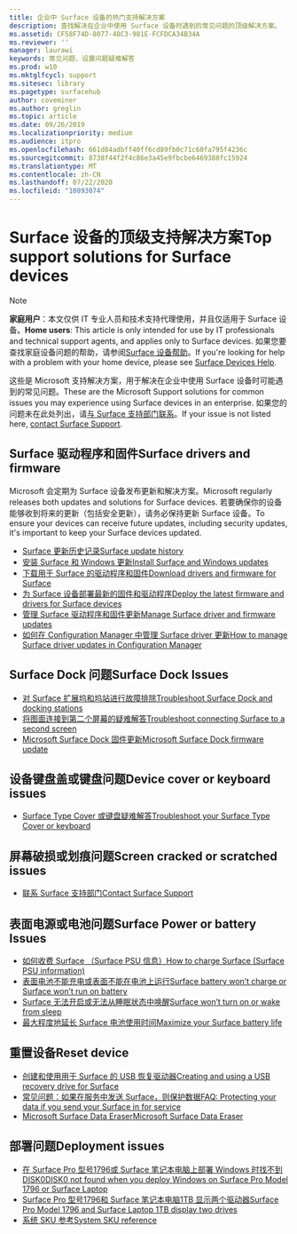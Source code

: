 ```yaml
---
title: 企业中 Surface 设备的热门支持解决方案
description: 查找解决在企业中使用 Surface 设备时遇到的常见问题的顶级解决方案。
ms.assetid: CF58F74D-8077-48C3-981E-FCFDCA34B34A
ms.reviewer: ''
manager: laurawi
keywords: 常见问题、设置问题疑难解答
ms.prod: w10
ms.mktglfcycl: support
ms.sitesec: library
ms.pagetype: surfacehub
author: coveminer
ms.author: greglin
ms.topic: article
ms.date: 09/26/2019
ms.localizationpriority: medium
ms.audience: itpro
ms.openlocfilehash: 661d84adbff40ff6cd89fb0c71c60fa795f4236c
ms.sourcegitcommit: 8738f44f2f4c86e3a45e9fbcbe6469388fc15924
ms.translationtype: MT
ms.contentlocale: zh-CN
ms.lasthandoff: 07/22/2020
ms.locfileid: "10893074"
---
```

# <span data-ttu-id="289cc-104">Surface 设备的顶级支持解决方案</span><span class="sxs-lookup"><span data-stu-id="289cc-104">Top support solutions for Surface devices</span></span>

> [!Note]
> <span data-ttu-id="289cc-105">**家庭用户**：本文仅供 IT 专业人员和技术支持代理使用，并且仅适用于 Surface 设备。</span><span class="sxs-lookup"><span data-stu-id="289cc-105">**Home users**: This article is only intended for use by IT professionals and technical support agents, and applies only to Surface devices.</span></span> <span data-ttu-id="289cc-106">如果您要查找家庭设备问题的帮助，请参阅[Surface 设备帮助](https://support.microsoft.com/products/surface-devices)。</span><span class="sxs-lookup"><span data-stu-id="289cc-106">If you're looking for help with a problem with your home device, please see [Surface Devices Help](https://support.microsoft.com/products/surface-devices).</span></span>

<span data-ttu-id="289cc-107">这些是 Microsoft 支持解决方案，用于解决在企业中使用 Surface 设备时可能遇到的常见问题。</span><span class="sxs-lookup"><span data-stu-id="289cc-107">These are the Microsoft Support solutions for common issues you may experience using Surface devices in an enterprise.</span></span> <span data-ttu-id="289cc-108">如果您的问题未在此处列出，请[与 Surface 支持部门联系](contact-surface-support.md?tabs=online)。</span><span class="sxs-lookup"><span data-stu-id="289cc-108">If your issue is not listed here, [contact Surface Support](contact-surface-support.md?tabs=online).</span></span>

## <span data-ttu-id="289cc-109">Surface 驱动程序和固件</span><span class="sxs-lookup"><span data-stu-id="289cc-109">Surface drivers and firmware</span></span>

<span data-ttu-id="289cc-110">Microsoft 会定期为 Surface 设备发布更新和解决方案。</span><span class="sxs-lookup"><span data-stu-id="289cc-110">Microsoft regularly releases both updates and solutions for Surface devices.</span></span> <span data-ttu-id="289cc-111">若要确保你的设备能够收到将来的更新（包括安全更新），请务必保持更新 Surface 设备。</span><span class="sxs-lookup"><span data-stu-id="289cc-111">To ensure your devices can receive future updates, including security updates, it's important to keep your Surface devices updated.</span></span>

- [<span data-ttu-id="289cc-112">Surface 更新历史记录</span><span class="sxs-lookup"><span data-stu-id="289cc-112">Surface update history</span></span>](https://www.microsoft.com/surface/support/install-update-activate/surface-update-history)
- [<span data-ttu-id="289cc-113">安装 Surface 和 Windows 更新</span><span class="sxs-lookup"><span data-stu-id="289cc-113">Install Surface and Windows updates</span></span>](https://www.microsoft.com/surface/support/performance-and-maintenance/install-software-updates-for-surface?os=windows-10&=undefined)
- [<span data-ttu-id="289cc-114">下载用于 Surface 的驱动程序和固件</span><span class="sxs-lookup"><span data-stu-id="289cc-114">Download drivers and firmware for Surface</span></span>](https://support.microsoft.com/help/4023482)
- [<span data-ttu-id="289cc-115">为 Surface 设备部署最新的固件和驱动程序</span><span class="sxs-lookup"><span data-stu-id="289cc-115">Deploy the latest firmware and drivers for Surface devices</span></span>](https://docs.microsoft.com/surface/deploy-the-latest-firmware-and-drivers-for-surface-devices)
- [<span data-ttu-id="289cc-116">管理 Surface 驱动程序和固件更新</span><span class="sxs-lookup"><span data-stu-id="289cc-116">Manage Surface driver and firmware updates</span></span>](https://docs.microsoft.com/surface/manage-surface-pro-3-firmware-updates)
- [<span data-ttu-id="289cc-117">如何在 Configuration Manager 中管理 Surface driver 更新</span><span class="sxs-lookup"><span data-stu-id="289cc-117">How to manage Surface driver updates in Configuration Manager</span></span>](https://support.microsoft.com/help/4098906)

## <span data-ttu-id="289cc-118">Surface Dock 问题</span><span class="sxs-lookup"><span data-stu-id="289cc-118">Surface Dock Issues</span></span>

- [<span data-ttu-id="289cc-119">对 Surface 扩展坞和坞站进行故障排除</span><span class="sxs-lookup"><span data-stu-id="289cc-119">Troubleshoot Surface Dock and docking stations</span></span>](https://support.microsoft.com/help/4023468/surface-troubleshoot-surface-dock-and-docking-stations)
- [<span data-ttu-id="289cc-120">将图面连接到第二个屏幕的疑难解答</span><span class="sxs-lookup"><span data-stu-id="289cc-120">Troubleshoot connecting Surface to a second screen</span></span>](https://support.microsoft.com/help/4023496)
- [<span data-ttu-id="289cc-121">Microsoft Surface Dock 固件更新</span><span class="sxs-lookup"><span data-stu-id="289cc-121">Microsoft Surface Dock firmware update</span></span>](https://docs.microsoft.com/surface/surface-dock-updater)

## <span data-ttu-id="289cc-122">设备键盘盖或键盘问题</span><span class="sxs-lookup"><span data-stu-id="289cc-122">Device cover or keyboard issues</span></span>

- [<span data-ttu-id="289cc-123">Surface Type Cover 或键盘疑难解答</span><span class="sxs-lookup"><span data-stu-id="289cc-123">Troubleshoot your Surface Type Cover or keyboard</span></span>](https://www.microsoft.com/surface/support/hardware-and-drivers/troubleshoot-surface-keyboards)

## <span data-ttu-id="289cc-124">屏幕破损或划痕问题</span><span class="sxs-lookup"><span data-stu-id="289cc-124">Screen cracked or scratched issues</span></span>

- [<span data-ttu-id="289cc-125">联系 Surface 支持部门</span><span class="sxs-lookup"><span data-stu-id="289cc-125">Contact Surface Support</span></span>](contact-surface-support.md?tabs=online)

## <span data-ttu-id="289cc-126">表面电源或电池问题</span><span class="sxs-lookup"><span data-stu-id="289cc-126">Surface Power or battery Issues</span></span>

- [<span data-ttu-id="289cc-127">如何收费 Surface （Surface PSU 信息）</span><span class="sxs-lookup"><span data-stu-id="289cc-127">How to charge Surface (Surface PSU information)</span></span>](https://support.microsoft.com/help/4023496)
- [<span data-ttu-id="289cc-128">表面电池不能充电或表面不能在电池上运行</span><span class="sxs-lookup"><span data-stu-id="289cc-128">Surface battery won’t charge or Surface won’t run on battery</span></span>](https://support.microsoft.com/help/4023536)
- [<span data-ttu-id="289cc-129">Surface 无法开启或无法从睡眠状态中唤醒</span><span class="sxs-lookup"><span data-stu-id="289cc-129">Surface won’t turn on or wake from sleep</span></span>](https://support.microsoft.com/help/4023537)
- [<span data-ttu-id="289cc-130">最大程度地延长 Surface 电池使用时间</span><span class="sxs-lookup"><span data-stu-id="289cc-130">Maximize your Surface battery life</span></span>](https://support.microsoft.com/help/4483194)

## <span data-ttu-id="289cc-131">重置设备</span><span class="sxs-lookup"><span data-stu-id="289cc-131">Reset device</span></span>

- [<span data-ttu-id="289cc-132">创建和使用用于 Surface 的 USB 恢复驱动器</span><span class="sxs-lookup"><span data-stu-id="289cc-132">Creating and using a USB recovery drive for Surface</span></span>](https://support.microsoft.com/help/4023512)
- [<span data-ttu-id="289cc-133">常见问题：如果在服务中发送 Surface，则保护数据</span><span class="sxs-lookup"><span data-stu-id="289cc-133">FAQ: Protecting your data if you send your Surface in for service</span></span>](https://support.microsoft.com/help/4023508)
- [<span data-ttu-id="289cc-134">Microsoft Surface Data Eraser</span><span class="sxs-lookup"><span data-stu-id="289cc-134">Microsoft Surface Data Eraser</span></span>](https://docs.microsoft.com/surface/microsoft-surface-data-eraser)

## <span data-ttu-id="289cc-135">部署问题</span><span class="sxs-lookup"><span data-stu-id="289cc-135">Deployment issues</span></span>

- [<span data-ttu-id="289cc-136">在 Surface Pro 型号1796或 Surface 笔记本电脑上部署 Windows 时找不到 DISK0</span><span class="sxs-lookup"><span data-stu-id="289cc-136">DISK0 not found when you deploy Windows on Surface Pro Model 1796 or Surface Laptop</span></span>](https://support.microsoft.com/help/4046108)
- [<span data-ttu-id="289cc-137">Surface Pro 型号1796和 Surface 笔记本电脑1TB 显示两个驱动器</span><span class="sxs-lookup"><span data-stu-id="289cc-137">Surface Pro Model 1796 and Surface Laptop 1TB display two drives</span></span>](https://support.microsoft.com/help/4046105)
- [<span data-ttu-id="289cc-138">系统 SKU 参考</span><span class="sxs-lookup"><span data-stu-id="289cc-138">System SKU reference</span></span>](https://docs.microsoft.com/surface/surface-system-sku-reference)

